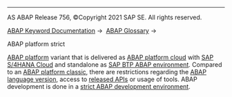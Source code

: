   

* * *

AS ABAP Release 756, ©Copyright 2021 SAP SE. All rights reserved.

[ABAP Keyword Documentation](javascript:call_link\('abenabap.htm'\)) →  [ABAP Glossary](javascript:call_link\('abenabap_glossary.htm'\)) → 

ABAP platform strict

[ABAP platform](javascript:call_link\('abenabap_platform_glosry.htm'\) "Glossary Entry") variant that is delivered as [ABAP platform cloud](javascript:call_link\('abenabap_platform_cloud_glosry.htm'\) "Glossary Entry") with [SAP S/4HANA Cloud](javascript:call_link\('abensap_s4hana_cloud_glosry.htm'\) "Glossary Entry") and standalone as [SAP BTP ABAP environment](javascript:call_link\('abensap_btp_abap_env_glosry.htm'\) "Glossary Entry"). Compared to an [ABAP platform classic](javascript:call_link\('abenabap_platform_classic_glosry.htm'\) "Glossary Entry"), there are restrictions regarding the [ABAP language version](javascript:call_link\('abenabap_version_glosry.htm'\) "Glossary Entry"), access to [released APIs](javascript:call_link\('abenreleased_api_glosry.htm'\) "Glossary Entry") or usage of tools. ABAP development is done in a [strict ABAP development environment](javascript:call_link\('abenstrict_abap_dev_envir_glosry.htm'\) "Glossary Entry").